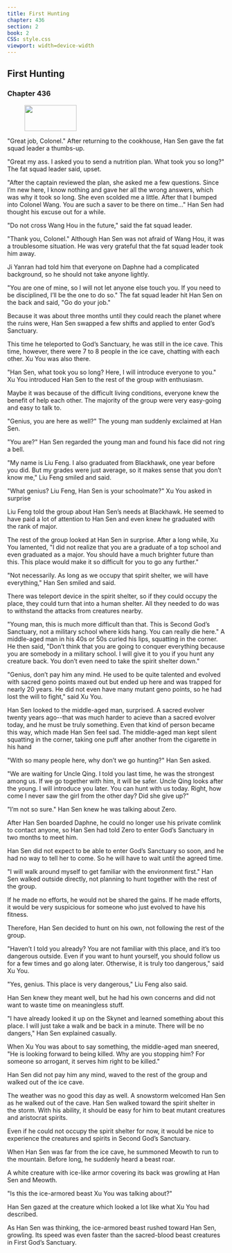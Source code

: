 ```yaml
---
title: First Hunting
chapter: 436
section: 2
book: 2
CSS: style.css
viewport: width=device-width
---
```


## First Hunting

### Chapter 436

<figure>
	<img src="../Images/gem.gif" alt="" id="gem" width="120" height="60" />
</figure>

"Great job, Colonel." After returning to the cookhouse, Han Sen gave the fat squad leader a thumbs-up.

"Great my ass. I asked you to send a nutrition plan. What took you so long?" The fat squad leader said, upset.

"After the captain reviewed the plan, she asked me a few questions. Since I’m new here, I know nothing and gave her all the wrong answers, which was why it took so long. She even scolded me a little. After that I bumped into Colonel Wang. You are such a saver to be there on time…" Han Sen had thought his excuse out for a while.

"Do not cross Wang Hou in the future," said the fat squad leader.

"Thank you, Colonel." Although Han Sen was not afraid of Wang Hou, it was a troublesome situation. He was very grateful that the fat squad leader took him away.

Ji Yanran had told him that everyone on Daphne had a complicated background, so he should not take anyone lightly.

"You are one of mine, so I will not let anyone else touch you. If you need to be disciplined, I’ll be the one to do so." The fat squad leader hit Han Sen on the back and said, "Go do your job."

Because it was about three months until they could reach the planet where the ruins were, Han Sen swapped a few shifts and applied to enter God’s Sanctuary.

This time he teleported to God’s Sanctuary, he was still in the ice cave. This time, however, there were 7 to 8 people in the ice cave, chatting with each other. Xu You was also there.

"Han Sen, what took you so long? Here, I will introduce everyone to you." Xu You introduced Han Sen to the rest of the group with enthusiasm.

Maybe it was because of the difficult living conditions, everyone knew the benefit of help each other. The majority of the group were very easy-going and easy to talk to.

"Genius, you are here as well?" The young man suddenly exclaimed at Han Sen.

"You are?" Han Sen regarded the young man and found his face did not ring a bell.

"My name is Liu Feng. I also graduated from Blackhawk, one year before you did. But my grades were just average, so it makes sense that you don’t know me," Liu Feng smiled and said.

"What genius? Liu Feng, Han Sen is your schoolmate?" Xu You asked in surprise

Liu Feng told the group about Han Sen’s needs at Blackhawk. He seemed to have paid a lot of attention to Han Sen and even knew he graduated with the rank of major.

The rest of the group looked at Han Sen in surprise. After a long while, Xu You lamented, "I did not realize that you are a graduate of a top school and even graduated as a major. You should have a much brighter future than this. This place would make it so difficult for you to go any further."

"Not necessarily. As long as we occupy that spirit shelter, we will have everything," Han Sen smiled and said.

There was teleport device in the spirit shelter, so if they could occupy the place, they could turn that into a human shelter. All they needed to do was to withstand the attacks from creatures nearby.

"Young man, this is much more difficult than that. This is Second God’s Sanctuary, not a military school where kids hang. You can really die here." A middle-aged man in his 40s or 50s curled his lips, squatting in the corner. He then said, "Don’t think that you are going to conquer everything because you are somebody in a military school. I will give it to you if you hunt any creature back. You don’t even need to take the spirit shelter down."

"Genius, don’t pay him any mind. He used to be quite talented and evolved with sacred geno points maxed out but ended up here and was trapped for nearly 20 years. He did not even have many mutant geno points, so he had lost the will to fight," said Xu You.

Han Sen looked to the middle-aged man, surprised. A sacred evolver twenty years ago--that was much harder to acieve than a sacred evolver today, and he must be truly something. Even that kind of person became this way, which made Han Sen feel sad. The middle-aged man kept silent squatting in the corner, taking one puff after another from the cigarette in his hand

"With so many people here, why don’t we go hunting?" Han Sen asked.

"We are waiting for Uncle Qing. I told you last time, he was the strongest among us. If we go together with him, it will be safer. Uncle Qing looks after the young. I will introduce you later. You can hunt with us today. Right, how come I never saw the girl from the other day? Did she give up?"

"I’m not so sure." Han Sen knew he was talking about Zero.

After Han Sen boarded Daphne, he could no longer use his private comlink to contact anyone, so Han Sen had told Zero to enter God’s Sanctuary in two months to meet him.

Han Sen did not expect to be able to enter God’s Sanctuary so soon, and he had no way to tell her to come. So he will have to wait until the agreed time.

"I will walk around myself to get familiar with the environment first." Han Sen walked outside directly, not planning to hunt together with the rest of the group.

If he made no efforts, he would not be shared the gains. If he made efforts, it would be very suspicious for someone who just evolved to have his fitness.

Therefore, Han Sen decided to hunt on his own, not following the rest of the group.

"Haven’t I told you already? You are not familiar with this place, and it’s too dangerous outside. Even if you want to hunt yourself, you should follow us for a few times and go along later. Otherwise, it is truly too dangerous," said Xu You.

"Yes, genius. This place is very dangerous," Liu Feng also said.

Han Sen knew they meant well, but he had his own concerns and did not want to waste time on meaningless stuff.

"I have already looked it up on the Skynet and learned something about this place. I will just take a walk and be back in a minute. There will be no dangers," Han Sen explained casually.

When Xu You was about to say something, the middle-aged man sneered, "He is looking forward to being killed. Why are you stopping him? For someone so arrogant, it serves him right to be killed."

Han Sen did not pay him any mind, waved to the rest of the group and walked out of the ice cave.

The weather was no good this day as well. A snowstorm welcomed Han Sen as he walked out of the cave. Han Sen walked toward the spirit shelter in the storm. With his ability, it should be easy for him to beat mutant creatures and aristocrat spirits.

Even if he could not occupy the spirit shelter for now, it would be nice to experience the creatures and spirits in Second God’s Sanctuary.

When Han Sen was far from the ice cave, he summoned Meowth to run to the mountain. Before long, he suddenly heard a beast roar.

A white creature with ice-like armor covering its back was growling at Han Sen and Meowth.

"Is this the ice-armored beast Xu You was talking about?"

Han Sen gazed at the creature which looked a lot like what Xu You had described.

As Han Sen was thinking, the ice-armored beast rushed toward Han Sen, growling. Its speed was even faster than the sacred-blood beast creatures in First God’s Sanctuary.